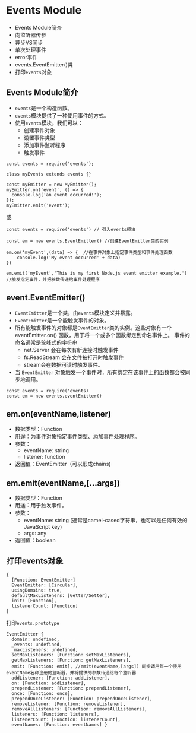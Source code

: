 # Events Module
- Events Module简介
- 向监听器传参
- 异步VS同步
- 单次处理事件
- error事件
- events.EventEmitter()类
- 打印`events`对象


## Events Module简介
- `events`是一个构造函数。
- `events`模块提供了一种使用事件的方式。
- 使用`events`模块，我们可以：
  - 创建事件对象
  - 设置事件类型
  - 添加事件监听程序
  - 触发事件

```
const events = require('events');

class myEvents extends events {}

const myEmitter = new MyEmitter();
myEmitter.on('event', () => {
  console.log('an event occurred!');
});
myEmitter.emit('event');
```
或
```
const events = require('events') // 引入events模块

const em = new events.EventEmitter() //创建EventEmitter类的实例

em.on('myEvent',(data) => {  //在事件对象上指定事件类型和事件处理函数
    console.log('My event occurred' + data)
})

em.emit('myEvent','This is my first Node.js event emitter example.') //触发指定事件，并把参数传递给事件处理程序
```

## event.EventEmitter()
- `EventEmitter`是一个类，由`events`模块定义并暴露。
- `EventEmitter`是一个能触发事件的对象。
- 所有能触发事件的对象都是`EventEmitter`类的实例。这些对象有一个eventEmitter.on() 函数，用于将一个或多个函数绑定到命名事件上。 事件的命名通常是驼峰式的字符串
  - net.Server 会在每次有新连接时触发事件
  - fs.ReadStream 会在文件被打开时触发事件
  - stream会在数据可读时触发事件。
- 当 `EventEmitter` 对象触发一个事件时，所有绑定在该事件上的函数都会被同步地调用。

```
const events = require('events)
const em = new events.eventEmitter()
```

## em.on(eventName,listener)
- 数据类型：Function
- 用途：为事件对象指定事件类型、添加事件处理程序。
- 参数：
  - eventName: string
  - listener: function
- 返回值：EventEmitter（可以形成chains)

## em.emit(eventName,[...args])
- 数据类型：Function
- 用途：用于触发事件。
- 参数：
  - eventName: string (通常是camel-cased字符串，也可以是任何有效的JavaScript key) 
  - args: any
- 返回值：boolean



## 打印events对象
```
{
  [Function: EventEmitter]
  EventEmitter: [Circular],
  usingDomains: true,
  defaultMaxListeners: [Getter/Setter],
  init: [Function],
  listenerCount: [Function] 
}
```
打印`events.prototype`

```
EventEmitter {
  domain: undefined,
  _events: undefined,
  _maxListeners: undefined,
  setMaxListeners: [Function: setMaxListeners],
  getMaxListeners: [Function: getMaxListeners],
  emit: [Function: emit], //emit(eventName,[args]) 同步调用每一个使用eventName名称注册的监听器，并将提供的参数传递给每个监听器   
  addListener: [Function: addListener],
  on: [Function: addListener],
  prependListener: [Function: prependListener],
  once: [Function: once],
  prependOnceListener: [Function: prependOnceListener],
  removeListener: [Function: removeListener],
  removeAllListeners: [Function: removeAllListeners],
  listeners: [Function: listeners],
  listenerCount: [Function: listenerCount],
  eventNames: [Function: eventNames] }
```